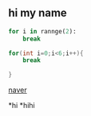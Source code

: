 ## hi my name

```python
for i in rannge(2):
	break
```

```c
for(int i=0;i<6;i++){
	break

}

```


[naver](www.naver.com)

*hi
	*hihi
